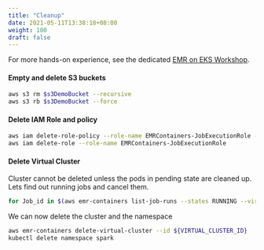 ```yaml
---
title: "Cleanup"
date: 2021-05-11T13:38:18+08:00
weight: 100
draft: false
---
```


For more hands-on experience, see the dedicated [EMR on EKS Workshop](https://emr-on-eks.workshop.aws/).

#### Empty and delete S3 buckets

```sh
aws s3 rm $s3DemoBucket --recursive
aws s3 rb $s3DemoBucket --force

```

#### Delete IAM Role and policy

```sh
aws iam delete-role-policy --role-name EMRContainers-JobExecutionRole --policy-name EMR-Containers-Job-Execution
aws iam delete-role --role-name EMRContainers-JobExecutionRole

```

#### Delete Virtual Cluster
Cluster cannot be deleted unless the pods in pending state are cleaned up. Lets find out running jobs and cancel them. 

```sh
for Job_id in $(aws emr-containers list-job-runs --states RUNNING --virtual-cluster-id ${VIRTUAL_CLUSTER_ID} --query "jobRuns[?state=='RUNNING'].id" --output text ); do aws emr-containers cancel-job-run --id ${Job_id} --virtual-cluster-id ${VIRTUAL_CLUSTER_ID}; done
```
We can now delete the cluster and the namespace

```sh
aws emr-containers delete-virtual-cluster --id ${VIRTUAL_CLUSTER_ID}
kubectl delete namespace spark

```